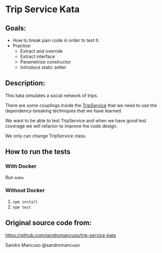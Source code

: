 # Trip Service Kata

## Goals:
- How to break pain code in order to test it.
- Practice: 
  - Extract and override
  - Extract interface
  - Parametrize constructor
  - Introduce static setter 

## Description:
This kata simulates a social network of trips.

There are some couplings inside the [TripService](./src/trip_service.js) that we need to use the dependency-breaking techniques that we have learned.

We want to be able to test TripService and when we have good test coverage we will refactor to improve the code design.

We only can change TripService class.

## How to run the tests
### With Docker
Run `make`

### Without Docker
1. `npm install`
2. `npm test`

## Original source code from:
https://github.com/sandromancuso/trip-service-kata

Sandro Mancuso @sandromancuso
